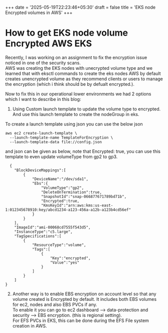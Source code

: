 +++
date = '2025-05-19T22:23:46+05:30'
draft = false
title = 'EKS node Encrypted volumes in AWS'
+++


# How to get EKS node volume Encrypted AWS EKS

Recently, I was working on an assignment to fix the encryption issue noticed in one of the security scans.   
AWS was creating the EKS nodes with unecrypted volume type and we learned that with eksctl commands to create the eks nodes AWS by default creates unencrypted volume as they recommend clients or users to manage the encryption (which i think should be by defualt encrypted.). 

Now to fix this in our operational lower environments we had 2 options which I want to describe in this blog:  

1. Using Custom launch template to update the volume type to encrypted. And use this launch template to create the nodeGroup in eks.  

To create a launch template using json you can use the below json
```
aws ec2 create-launch-template \
  --launch-template-name TemplateForEncryption \
  --launch-template-data file://config.json
```
  and json can be given as below, note that Encrypted: true, you can use this template to even update volumeType from gp2 to gp3.  

```
  {
    "BlockDeviceMappings":[
        {
            "DeviceName":"/dev/sda1",
            "Ebs":{
                "VolumeType":"gp2",
                "DeleteOnTermination":true,
                "SnapshotId":"snap-066877671789bd71b",
                "Encrypted":true,
                "KmsKeyId":"arn:aws:kms:us-east-1:012345678910:key/abcd1234-a123-456a-a12b-a123b4cd56ef"
            }
        }
    ],
    "ImageId":"ami-00068cd7555f543d5",
    "InstanceType":"c5.large",
    "TagSpecifications":[
        {
            "ResourceType":"volume",
            "Tags":[
                {
                    "Key":"encrypted",
                    "Value":"yes"
                }
            ]
        }
    ]
}
```
2. Another way is to enable EBS encryption on account level so that any volume created is Encrypted by default. It includes both EBS volumes for ec2, nodes and also EBS PVCs if any.  
To enable it you can go to ec2 dashboard --> data-protection and security --> EBS encryption. (this is regional setting).  
For EFS PVCs in EKS, this can be done during the EFS File system creation in AWS.
